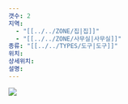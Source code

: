 ```yaml
---
갯수: 2
지역:
  - "[[../../ZONE/집|집]]"
  - "[[../../ZONE/사무실|사무실]]"
종류: "[[../../TYPES/도구|도구]]"
위치: 
상세위치: 
설명:
---
```

![](http://192.168.50.22/devices/240817_IMG_0102.jpg)